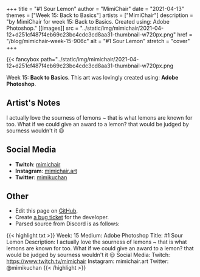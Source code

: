 +++
title =       "#1 Sour Lemon"
author =      "MimiChair"
date =        "2021-04-13"
themes =      ["Week 15: Back to Basics"]
artists =     ["MimiChair"]
description = "by MimiChair for week 15: Back to Basics. Created using: Adobe Photoshop."
[[images]]
              src = "../static/img/mimichair/2021-04-12+d251cf487f4eb69c23bc4cdc3cd8aa31-thumbnail-w720px.png"
              href = "/blog/mimichair-week-15-906c"
              alt = "#1 Sour Lemon"
              stretch = "cover"
+++


{{< fancybox path="../static/img/mimichair/2021-04-12+d251cf487f4eb69c23bc4cdc3cd8aa31-thumbnail-w720px.png

Week 15: **Back to Basics**. This art was lovingly created using: **Adobe Photoshop**.

## Artist's Notes

I actually love the sourness of lemons ~ that is what lemons are known for too. What if we could give an award to a lemon? that would be judged by sourness wouldn't it 😌

## Social Media

- **Twitch**: <a href='https://twitch.tv/mimichair' target='_blank'>mimichair</a>
- **Instagram**: <a href='https://instagram.com/mimichair.art' target='_blank'>mimichair.art</a>
- **Twitter**: <a href='https://twitter.com/mimikuchan' target='_blank'>mimikuchan</a>

## Other

- Edit this page on [GitHub](https://github.com/teaminkling/web-refresh/edit/main/content/blog/mimichair-week-15-906c.md).
- Create [a bug ticket](https://github.com/teaminkling/web-refresh/issues/new?assignees=&labels=bug&template=problem-report.md&title=) for the developer.
- Parsed source from Discord is as follows:

{{< highlight txt >}}
Week: 15
Medium: Adobe Photoshop
Title: #1 Sour Lemon
Description: I actually love the sourness of lemons ~ that is what lemons are known for too. What if we could give an award to a lemon? that would be judged by sourness wouldn't it 😌
Social Media:
Twitch:  https://www.twitch.tv/mimichair
Instagram: mimichair.art
Twitter: @mimikuchan
{{< /highlight >}}